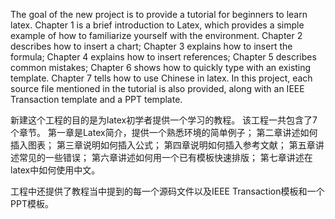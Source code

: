 
The goal of the new project is to provide a tutorial for beginners to learn latex.
Chapter 1 is a brief introduction to Latex, which provides a simple example of how to familiarize yourself with the environment.
Chapter 2 describes how to insert a chart;
Chapter 3 explains how to insert the formula;
Chapter 4 explains how to insert references;
Chapter 5 describes common mistakes;
Chapter 6 shows how to quickly type with an existing template.
Chapter 7 tells how to use Chinese in latex.
In this project, each source file mentioned in the tutorial is also provided, along with an IEEE Transaction template and a PPT template.

新建这个工程的目的是为latex初学者提供一个学习的教程。
该工程一共包含了7个章节。
第一章是Latex简介，提供一个熟悉环境的简单例子；
第二章讲述如何插入图表；
第三章说明如何插入公式；
第四章说明如何插入参考文献；
第五章讲述常见的一些错误；
第六章讲述如何用一个已有模板快速排版；
第七章讲述在latex中如何使用中文。

工程中还提供了教程当中提到的每一个源码文件以及IEEE Transaction模板和一个PPT模板。

